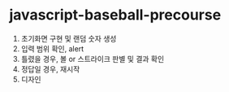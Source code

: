 # javascript-baseball-precourse

1. 초기화면 구현 및 랜덤 숫자 생성
2. 입력 범위 확인, alert
3. 틀렸을 경우, 볼 or 스트라이크 판별 및 결과 확인
4. 정답일 경우, 재시작
5. 디자인